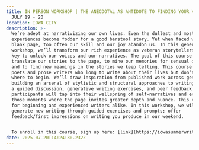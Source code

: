 ```yaml
---
title: IN PERSON WORKSHOP | THE ANECDOTAL AS ANTIDOTE TO FINDING YOUR VOICE |
  JULY 19 - 20
location: IOWA CITY
description: >-
  We’re adept at narrativizing our own lives. Even the dullest and most dreadful
  experiences become fodder for a good barstool story. Yet when faced with the
  blank page, too often our skill and our joy abandon us. In this generative
  workshop, we’ll transform our rich experience as veteran storytellers into the
  key to unlock our voices and our narratives. The goal of this course is to
  translate our stories to the page, to mine our memories for sensual details,
  and to find new meanings in the stories we keep telling. This course is for
  poets and prose writers who long to write about their lives but don’t know
  where to begin. We’ll draw inspiration from published work across genres,
  building an arsenal of stylistic and structural approaches to writing. Through
  a guided discussion, generative writing exercises, and peer feedback
  participants will tap into their wellspring of self-narratives and explore
  those moments where the page invites greater depth and nuance. This class is
  for beginning and experienced writers alike. In this workshop, we will
  generate new writing through guided exercises and prompts; offer
  feedback/first impressions on writing you produce in our weekend.


  To enroll in this course, sign up here: [link](https://iowasummerwritingfestival.uiowa.edu/people/jessica-alexander)
date: 2025-07-20T14:24:30.232Z
---
```

